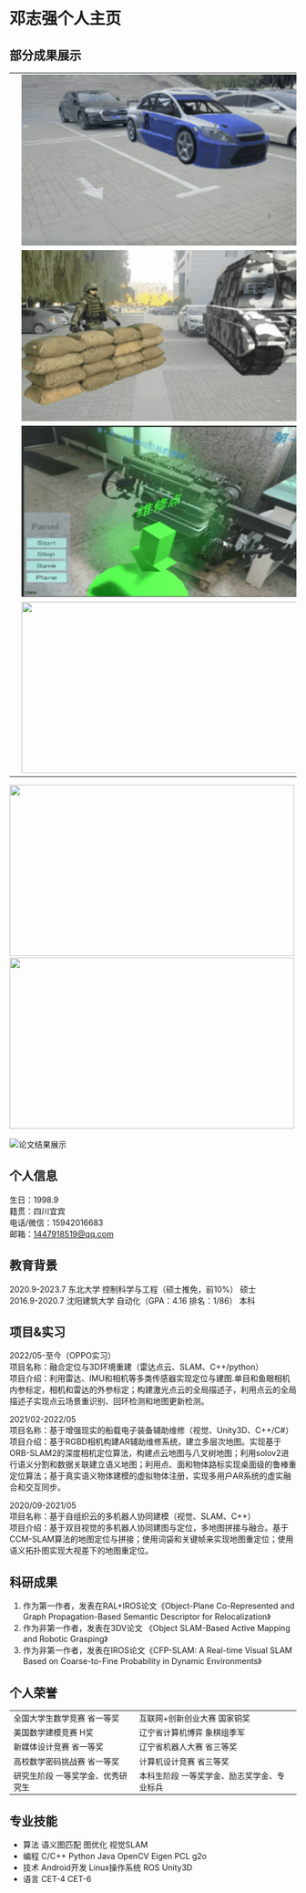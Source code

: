 # 邓志强个人主页

## 部分成果展示
<table rules="none" align="center">
	<tr>
		<td>
			<center>
				<img src="https://github.com/ANaughtySnail/ANaughtySnail.github.io/blob/master/gif/AR_bule_car_org.gif" width="500" height="300" />
			</center>
		</td>
		<td>
			<center>
				<img src="https://github.com/ANaughtySnail/ANaughtySnail.github.io/blob/master/gif/AR_blue_car.gif" width="500" height="300" />
			</center>
		</td>
	</tr>
	<tr>
		<td>
			<center>
				<img src="https://github.com/ANaughtySnail/ANaughtySnail.github.io/blob/master/gif/AR_soldier_org.gif" width="500" height="300" />
			</center>
		</td>
		<td>
			<center>
				<img src="https://github.com/ANaughtySnail/ANaughtySnail.github.io/blob/master/gif/AR_soldier2.gif" width="500" height="300" />
			</center>
		</td>
	</tr>
	<tr>
		<td>
			<center>
				<img src="https://github.com/ANaughtySnail/ANaughtySnail.github.io/blob/master/gif/AR_engine2.gif" width="500" height="300" />
			</center>
		</td>
		<td>
			<center>
				<img src="https://github.com/ANaughtySnail/ANaughtySnail.github.io/blob/master/gif/AR_engine2.gif" width="500" height="300" />
			</center>
		</td>
	</tr>
	<tr>
		<td>
			<center>
				<img src="https://github.com/ANaughtySnail/ANaughtySnail.github.io/blob/master/gif/AR_kitti.gif" width="500" height="300" />
			</center>
		</td>
		<td>
			<center>
				<img src="https://github.com/ANaughtySnail/ANaughtySnail.github.io/blob/master/gif/AR_kitii_semantic_map3.gif" width="500" height="300" />
			</center>
		</td>
	</tr>
</table>

<img src="https://gitee.com/naughtysnail/NaughtySnail.github.io/blob/master/img/paper_Introduction.png" width="500" height="300" />
<img src="https://gitee.com/naughtysnail/NaughtySnail.github.io/blob/master/img/paper_system.png" width="500" height="300" />

![论文结果展示]([gif/groud_blue_car.gif](https://gitee.com/naughtysnail/NaughtySnail.github.io/blob/master/img/there_scenes.png))




## 个人信息 
生日：1998.9   
籍贯：四川宜宾	  
电话/微信：15942016683  
邮箱：1447918519@qq.com	

## 教育背景 
2020.9-2023.7	          东北大学	           控制科学与工程（硕士推免，前10%）	         硕士    
2016.9-2020.7	        沈阳建筑大学	         自动化（GPA：4.16  排名：1/86）	            本科    


## 项目&实习
2022/05-至今（OPPO实习）   
项目名称：融合定位与3D环境重建（雷达点云、SLAM、C++/python）       
项目介绍：利用雷达、IMU和相机等多类传感器实现定位与建图.单目和鱼眼相机内参标定，相机和雷达的外参标定；构建激光点云的全局描述子，利用点云的全局描述子实现点云场景重识别、回环检测和地图更新检测。   

2021/02-2022/05          
项目名称：基于增强现实的船载电子装备辅助维修（视觉、Unity3D、C++/C#）    
项目介绍：基于RGBD相机构建AR辅助维修系统，建立多层次地图。实现基于ORB-SLAM2的深度相机定位算法，构建点云地图与八叉树地图；利用solov2进行语义分割和数据关联建立语义地图；利用点、面和物体路标实现桌面级的鲁棒重定位算法；基于真实语义物体建模的虚拟物体注册，实现多用户AR系统的虚实融合和交互同步。   

2020/09-2021/05	  	       
项目名称：基于自组织云的多机器人协同建模（视觉、SLAM、C++）	       
项目介绍：基于双目视觉的多机器人协同建图与定位，多地图拼接与融合。基于CCM-SLAM算法的地图定位与拼接；使用词袋和关键帧来实现地图重定位；使用语义拓扑图实现大视差下的地图重定位。    


  
  
## 科研成果
1. 作为第一作者，发表在RAL+IROS论文《Object-Plane Co-Represented and Graph Propagation-Based Semantic Descriptor for Relocalization》      
2. 作为非第一作者，发表在3DV论文 《Object SLAM-Based Active Mapping and Robotic Grasping》            
3. 作为非第一作者，发表在IROS论文《CFP-SLAM: A Real-time Visual SLAM Based on Coarse-to-Fine Probability in Dynamic Environments》 

## 个人荣誉

  <table border="0">
      <tr>
          <td> 全国大学生数学竞赛  		省一等奖  </td>
          <td> 互联网+创新创业大赛			国家铜奖  </td>
      </tr>
        <tr>
          <td> 美国数学建模竞赛       	H奖  </td>
          <td> 辽宁省计算机博弈			    象棋组季军  </td>
      </tr>
      <tr>
          <td> 新媒体设计竞赛			    省一等奖  </td>
          <td> 辽宁省机器人大赛			    省三等奖  </td>
      </tr>
      <tr>
          <td> 高校数学密码挑战赛		    省一等奖  </td>
          <td> 计算机设计竞赛			        省三等奖  </td>
      </tr>
      <tr>
          <td> 研究生阶段	一等奖学金、优秀研究生  </td>
          <td> 本科生阶段	一等奖学金、励志奖学金、专业标兵  </td>
      </tr>
  </table>
  

## 专业技能
* 算法	语义图匹配  图优化  视觉SLAM     
* 编程	C/C++  Python  Java  OpenCV  Eigen  PCL  g2o     
* 技术	Android开发  Linux操作系统  ROS  Unity3D    
* 语言	CET-4   CET-6    


